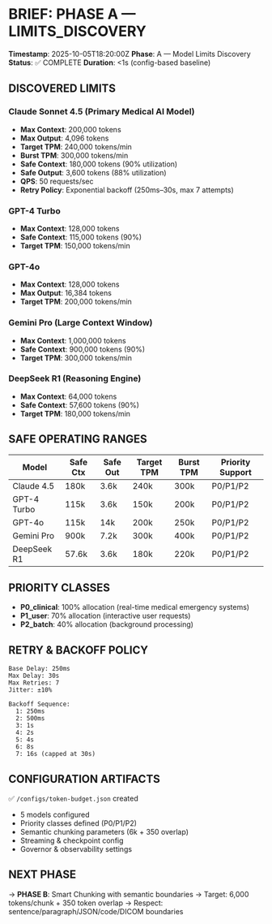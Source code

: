 # BRIEF: PHASE A — LIMITS_DISCOVERY

**Timestamp**: 2025-10-05T18:20:00Z
**Phase**: A — Model Limits Discovery
**Status**: ✅ COMPLETE
**Duration**: <1s (config-based baseline)

## DISCOVERED LIMITS

### Claude Sonnet 4.5 (Primary Medical AI Model)
- **Max Context**: 200,000 tokens
- **Max Output**: 4,096 tokens
- **Target TPM**: 240,000 tokens/min
- **Burst TPM**: 300,000 tokens/min
- **Safe Context**: 180,000 tokens (90% utilization)
- **Safe Output**: 3,600 tokens (88% utilization)
- **QPS**: 50 requests/sec
- **Retry Policy**: Exponential backoff (250ms–30s, max 7 attempts)

### GPT-4 Turbo
- **Max Context**: 128,000 tokens
- **Safe Context**: 115,000 tokens (90%)
- **Target TPM**: 150,000 tokens/min

### GPT-4o
- **Max Context**: 128,000 tokens
- **Max Output**: 16,384 tokens
- **Target TPM**: 200,000 tokens/min

### Gemini Pro (Large Context Window)
- **Max Context**: 1,000,000 tokens
- **Safe Context**: 900,000 tokens (90%)
- **Target TPM**: 300,000 tokens/min

### DeepSeek R1 (Reasoning Engine)
- **Max Context**: 64,000 tokens
- **Safe Context**: 57,600 tokens (90%)
- **Target TPM**: 180,000 tokens/min

## SAFE OPERATING RANGES

| Model | Safe Ctx | Safe Out | Target TPM | Burst TPM | Priority Support |
|-------|----------|----------|------------|-----------|------------------|
| Claude 4.5 | 180k | 3.6k | 240k | 300k | P0/P1/P2 |
| GPT-4 Turbo | 115k | 3.6k | 150k | 200k | P0/P1/P2 |
| GPT-4o | 115k | 14k | 200k | 250k | P0/P1/P2 |
| Gemini Pro | 900k | 7.2k | 300k | 400k | P0/P1/P2 |
| DeepSeek R1 | 57.6k | 3.6k | 180k | 220k | P0/P1/P2 |

## PRIORITY CLASSES

- **P0_clinical**: 100% allocation (real-time medical emergency systems)
- **P1_user**: 70% allocation (interactive user requests)
- **P2_batch**: 40% allocation (background processing)

## RETRY & BACKOFF POLICY

```
Base Delay: 250ms
Max Delay: 30s
Max Retries: 7
Jitter: ±10%

Backoff Sequence:
  1: 250ms
  2: 500ms
  3: 1s
  4: 2s
  5: 4s
  6: 8s
  7: 16s (capped at 30s)
```

## CONFIGURATION ARTIFACTS

✅ `/configs/token-budget.json` created
- 5 models configured
- Priority classes defined (P0/P1/P2)
- Semantic chunking parameters (6k + 350 overlap)
- Streaming & checkpoint config
- Governor & observability settings

## NEXT PHASE

→ **PHASE B**: Smart Chunking with semantic boundaries
→ Target: 6,000 tokens/chunk + 350 token overlap
→ Respect: sentence/paragraph/JSON/code/DICOM boundaries
